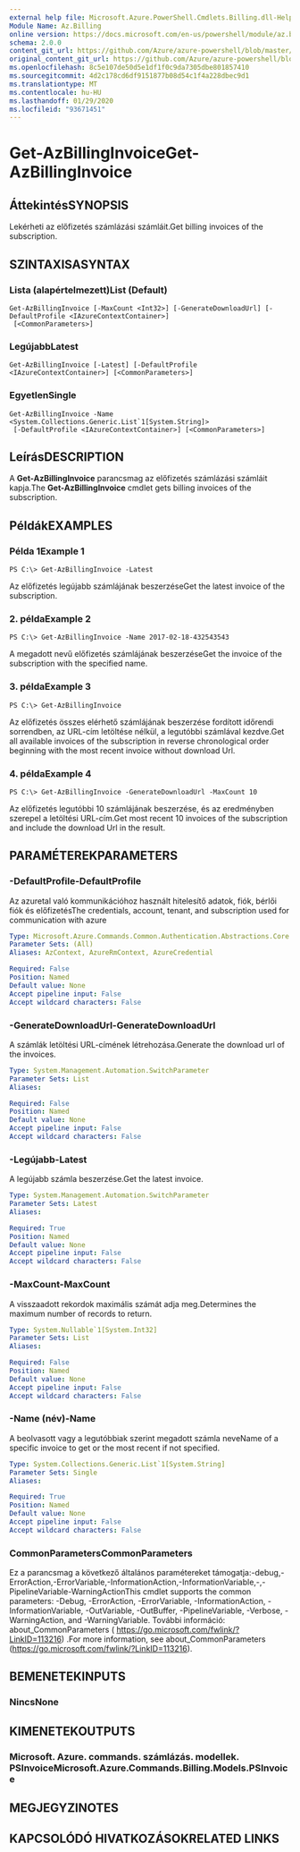 ```yaml
---
external help file: Microsoft.Azure.PowerShell.Cmdlets.Billing.dll-Help.xml
Module Name: Az.Billing
online version: https://docs.microsoft.com/en-us/powershell/module/az.billing/get-azbillinginvoice
schema: 2.0.0
content_git_url: https://github.com/Azure/azure-powershell/blob/master/src/Billing/Billing/help/Get-AzBillingInvoice.md
original_content_git_url: https://github.com/Azure/azure-powershell/blob/master/src/Billing/Billing/help/Get-AzBillingInvoice.md
ms.openlocfilehash: 8c5e107de50d5e1df1f0c9da7305dbe801857410
ms.sourcegitcommit: 4d2c178cd6df9151877b08d54c1f4a228dbec9d1
ms.translationtype: MT
ms.contentlocale: hu-HU
ms.lasthandoff: 01/29/2020
ms.locfileid: "93671451"
---
```

# <span data-ttu-id="d5e1b-101">Get-AzBillingInvoice</span><span class="sxs-lookup"><span data-stu-id="d5e1b-101">Get-AzBillingInvoice</span></span>

## <span data-ttu-id="d5e1b-102">Áttekintés</span><span class="sxs-lookup"><span data-stu-id="d5e1b-102">SYNOPSIS</span></span>
<span data-ttu-id="d5e1b-103">Lekérheti az előfizetés számlázási számláit.</span><span class="sxs-lookup"><span data-stu-id="d5e1b-103">Get billing invoices of the subscription.</span></span>

## <span data-ttu-id="d5e1b-104">SZINTAXISA</span><span class="sxs-lookup"><span data-stu-id="d5e1b-104">SYNTAX</span></span>

### <span data-ttu-id="d5e1b-105">Lista (alapértelmezett)</span><span class="sxs-lookup"><span data-stu-id="d5e1b-105">List (Default)</span></span>
```
Get-AzBillingInvoice [-MaxCount <Int32>] [-GenerateDownloadUrl] [-DefaultProfile <IAzureContextContainer>]
 [<CommonParameters>]
```

### <span data-ttu-id="d5e1b-106">Legújabb</span><span class="sxs-lookup"><span data-stu-id="d5e1b-106">Latest</span></span>
```
Get-AzBillingInvoice [-Latest] [-DefaultProfile <IAzureContextContainer>] [<CommonParameters>]
```

### <span data-ttu-id="d5e1b-107">Egyetlen</span><span class="sxs-lookup"><span data-stu-id="d5e1b-107">Single</span></span>
```
Get-AzBillingInvoice -Name <System.Collections.Generic.List`1[System.String]>
 [-DefaultProfile <IAzureContextContainer>] [<CommonParameters>]
```

## <span data-ttu-id="d5e1b-108">Leírás</span><span class="sxs-lookup"><span data-stu-id="d5e1b-108">DESCRIPTION</span></span>
<span data-ttu-id="d5e1b-109">A **Get-AzBillingInvoice** parancsmag az előfizetés számlázási számláit kapja.</span><span class="sxs-lookup"><span data-stu-id="d5e1b-109">The **Get-AzBillingInvoice** cmdlet gets billing invoices of the subscription.</span></span> 

## <span data-ttu-id="d5e1b-110">Példák</span><span class="sxs-lookup"><span data-stu-id="d5e1b-110">EXAMPLES</span></span>

### <span data-ttu-id="d5e1b-111">Példa 1</span><span class="sxs-lookup"><span data-stu-id="d5e1b-111">Example 1</span></span>
```
PS C:\> Get-AzBillingInvoice -Latest
```

<span data-ttu-id="d5e1b-112">Az előfizetés legújabb számlájának beszerzése</span><span class="sxs-lookup"><span data-stu-id="d5e1b-112">Get the latest invoice of the subscription.</span></span>

### <span data-ttu-id="d5e1b-113">2. példa</span><span class="sxs-lookup"><span data-stu-id="d5e1b-113">Example 2</span></span>
```
PS C:\> Get-AzBillingInvoice -Name 2017-02-18-432543543
```

<span data-ttu-id="d5e1b-114">A megadott nevű előfizetés számlájának beszerzése</span><span class="sxs-lookup"><span data-stu-id="d5e1b-114">Get the invoice of the subscription with the specified name.</span></span>

### <span data-ttu-id="d5e1b-115">3. példa</span><span class="sxs-lookup"><span data-stu-id="d5e1b-115">Example 3</span></span>
```
PS C:\> Get-AzBillingInvoice
```

<span data-ttu-id="d5e1b-116">Az előfizetés összes elérhető számlájának beszerzése fordított időrendi sorrendben, az URL-cím letöltése nélkül, a legutóbbi számlával kezdve.</span><span class="sxs-lookup"><span data-stu-id="d5e1b-116">Get all available invoices of the subscription in reverse chronological order beginning with the most recent invoice without download Url.</span></span> 

### <span data-ttu-id="d5e1b-117">4. példa</span><span class="sxs-lookup"><span data-stu-id="d5e1b-117">Example 4</span></span>
```
PS C:\> Get-AzBillingInvoice -GenerateDownloadUrl -MaxCount 10
```

<span data-ttu-id="d5e1b-118">Az előfizetés legutóbbi 10 számlájának beszerzése, és az eredményben szerepel a letöltési URL-cím.</span><span class="sxs-lookup"><span data-stu-id="d5e1b-118">Get most recent 10 invoices of the subscription and include the download Url in the result.</span></span>

## <span data-ttu-id="d5e1b-119">PARAMÉTEREK</span><span class="sxs-lookup"><span data-stu-id="d5e1b-119">PARAMETERS</span></span>

### <span data-ttu-id="d5e1b-120">-DefaultProfile</span><span class="sxs-lookup"><span data-stu-id="d5e1b-120">-DefaultProfile</span></span>
<span data-ttu-id="d5e1b-121">Az azuretal való kommunikációhoz használt hitelesítő adatok, fiók, bérlői fiók és előfizetés</span><span class="sxs-lookup"><span data-stu-id="d5e1b-121">The credentials, account, tenant, and subscription used for communication with azure</span></span>

```yaml
Type: Microsoft.Azure.Commands.Common.Authentication.Abstractions.Core.IAzureContextContainer
Parameter Sets: (All)
Aliases: AzContext, AzureRmContext, AzureCredential

Required: False
Position: Named
Default value: None
Accept pipeline input: False
Accept wildcard characters: False
```

### <span data-ttu-id="d5e1b-122">-GenerateDownloadUrl</span><span class="sxs-lookup"><span data-stu-id="d5e1b-122">-GenerateDownloadUrl</span></span>
<span data-ttu-id="d5e1b-123">A számlák letöltési URL-címének létrehozása.</span><span class="sxs-lookup"><span data-stu-id="d5e1b-123">Generate the download url of the invoices.</span></span>

```yaml
Type: System.Management.Automation.SwitchParameter
Parameter Sets: List
Aliases:

Required: False
Position: Named
Default value: None
Accept pipeline input: False
Accept wildcard characters: False
```

### <span data-ttu-id="d5e1b-124">-Legújabb</span><span class="sxs-lookup"><span data-stu-id="d5e1b-124">-Latest</span></span>
<span data-ttu-id="d5e1b-125">A legújabb számla beszerzése.</span><span class="sxs-lookup"><span data-stu-id="d5e1b-125">Get the latest invoice.</span></span>

```yaml
Type: System.Management.Automation.SwitchParameter
Parameter Sets: Latest
Aliases:

Required: True
Position: Named
Default value: None
Accept pipeline input: False
Accept wildcard characters: False
```

### <span data-ttu-id="d5e1b-126">-MaxCount</span><span class="sxs-lookup"><span data-stu-id="d5e1b-126">-MaxCount</span></span>
<span data-ttu-id="d5e1b-127">A visszaadott rekordok maximális számát adja meg.</span><span class="sxs-lookup"><span data-stu-id="d5e1b-127">Determines the maximum number of records to return.</span></span>

```yaml
Type: System.Nullable`1[System.Int32]
Parameter Sets: List
Aliases:

Required: False
Position: Named
Default value: None
Accept pipeline input: False
Accept wildcard characters: False
```

### <span data-ttu-id="d5e1b-128">-Name (név)</span><span class="sxs-lookup"><span data-stu-id="d5e1b-128">-Name</span></span>
<span data-ttu-id="d5e1b-129">A beolvasott vagy a legutóbbiak szerint megadott számla neve</span><span class="sxs-lookup"><span data-stu-id="d5e1b-129">Name of a specific invoice to get or the most recent if not specified.</span></span>

```yaml
Type: System.Collections.Generic.List`1[System.String]
Parameter Sets: Single
Aliases:

Required: True
Position: Named
Default value: None
Accept pipeline input: False
Accept wildcard characters: False
```

### <span data-ttu-id="d5e1b-130">CommonParameters</span><span class="sxs-lookup"><span data-stu-id="d5e1b-130">CommonParameters</span></span>
<span data-ttu-id="d5e1b-131">Ez a parancsmag a következő általános paramétereket támogatja:-debug,-ErrorAction,-ErrorVariable,-InformationAction,-InformationVariable,-,-PipelineVariable-WarningAction</span><span class="sxs-lookup"><span data-stu-id="d5e1b-131">This cmdlet supports the common parameters: -Debug, -ErrorAction, -ErrorVariable, -InformationAction, -InformationVariable, -OutVariable, -OutBuffer, -PipelineVariable, -Verbose, -WarningAction, and -WarningVariable.</span></span> <span data-ttu-id="d5e1b-132">További információ: about_CommonParameters ( https://go.microsoft.com/fwlink/?LinkID=113216) .</span><span class="sxs-lookup"><span data-stu-id="d5e1b-132">For more information, see about_CommonParameters (https://go.microsoft.com/fwlink/?LinkID=113216).</span></span>

## <span data-ttu-id="d5e1b-133">BEMENETEK</span><span class="sxs-lookup"><span data-stu-id="d5e1b-133">INPUTS</span></span>

### <span data-ttu-id="d5e1b-134">Nincs</span><span class="sxs-lookup"><span data-stu-id="d5e1b-134">None</span></span>

## <span data-ttu-id="d5e1b-135">KIMENETEK</span><span class="sxs-lookup"><span data-stu-id="d5e1b-135">OUTPUTS</span></span>

### <span data-ttu-id="d5e1b-136">Microsoft. Azure. commands. számlázás. modellek. PSInvoice</span><span class="sxs-lookup"><span data-stu-id="d5e1b-136">Microsoft.Azure.Commands.Billing.Models.PSInvoice</span></span>

## <span data-ttu-id="d5e1b-137">MEGJEGYZI</span><span class="sxs-lookup"><span data-stu-id="d5e1b-137">NOTES</span></span>

## <span data-ttu-id="d5e1b-138">KAPCSOLÓDÓ HIVATKOZÁSOK</span><span class="sxs-lookup"><span data-stu-id="d5e1b-138">RELATED LINKS</span></span>
